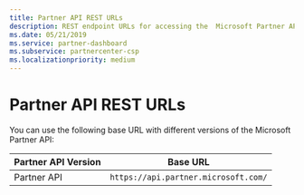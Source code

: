 ```yaml
---
title: Partner API REST URLs
description: REST endpoint URLs for accessing the  Microsoft Partner API.
ms.date: 05/21/2019
ms.service: partner-dashboard
ms.subservice: partnercenter-csp
ms.localizationpriority: medium
---
```


# Partner API REST URLs

You can use the following base URL with different versions of the Microsoft Partner API:

| Partner API Version | Base URL |
| --- | --- |
| Partner API | `https://api.partner.microsoft.com/` |